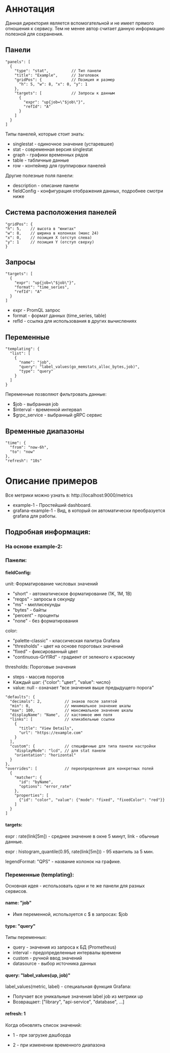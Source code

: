# Аннотация
Данная директория является вспомогательной и не имеет прямого отношения к сервису.
Тем не менее автор считает данную информацию полезной для сохранения.

## Панели
```
"panels": [
  {
    "type": "stat",          // Тип панели
    "title": "Example",      // Заголовок
    "gridPos": {             // Позиция и размер
      "h": 5, "w": 8, "x": 0, "y": 1
    },
    "targets": [             // Запросы к данным
      {
        "expr": "up{job=\"$job\"}",
        "refId": "A"
      }
    ]
  }
]
```
Типы панелей, которые стоит знать:
* singlestat - одиночное значение (устаревшее)
* stat - современная версия singlestat
* graph - графики временных рядов
* table - табличные данные
* row - контейнер для группировки панелей

Другие полезные поля панели:
* description - описание панели
* fieldConfig - конфигурация отображения данных, подробнее смотри ниже

## Система расположения панелей
```
"gridPos": {
"h": 5,    // высота в "юнитах"
"w": 8,    // ширина в колонках (макс 24)
"x": 0,    // позиция X (отступ слева)
"y": 1     // позиция Y (отступ сверху)
}
```

## Запросы
```
"targets": [
  {
    "expr": "up{job=\"$job\"}",
    "format": "time_series",
    "refId": "A"
  }
]
```
* expr - PromQL запрос
* format - формат данных (time_series, table)
* refId - ссылка для использования в других вычислениях

## Переменные
```
"templating": {
  "list": [
    {
      "name": "job",
      "query": "label_values(go_memstats_alloc_bytes,job)",
      "type": "query"
    }
  ]
}
```
Переменные позволяют фильтровать данные:
* $job - выбранная job
* $interval - временной интервал
* $grpc_service - выбранный gRPC сервис

## Временные диапазоны
```
"time": {
  "from": "now-6h",
  "to": "now"
},
"refresh": "10s"
```

# Описание примеров

Все метрики можно узнать в: http://localhost:9000/metrics

* example-1 - Простейший dashboard.
* grafana-example-1 - Вид, в который он автоматически преобразуется grafana для работы.


## Подробная информация:

### На основе example-2:

### Панели:

#### fieldConfig:
unit: Форматирование числовых значений
* "short" - автоматическое форматирование (1K, 1M, 1B)
* "reqps" - запросы в секунду
* "ms" - миллисекунды
* "bytes" - байты
* "percent" - проценты
* "none" - без форматирования

color:
* "palette-classic" - классическая палитра Grafana
* "thresholds" - цвет на основе пороговых значений
* "fixed" - фиксированный цвет
* "continuous-GrYlRd" - градиент от зеленого к красному

thresholds: Пороговые значения
* steps - массив порогов
* Каждый шаг: {"color": "цвет", "value": число}
* value: null - означает "все значения выше предыдущего порога"
```
"defaults": {
  "decimals": 2,          // знаков после запятой
  "min": 0,               // минимальное значение шкалы
  "max": 100,             // максимальное значение шкалы
  "displayName": "Name",  // кастомное имя поля
  "links": [              // кликабельные ссылки
    {
      "title": "View Details",
      "url": "https://example.com"
    }
  ],
  "custom": {             // специфичные для типа панели настройки
    "displayMode": "lcd", // для stat панели
    "orientation": "horizontal"
  }
},
"overrides": [            // переопределения для конкретных полей
  {
    "matcher": {
      "id": "byName",
      "options": "error_rate"
    },
    "properties": [
      {"id": "color", "value": {"mode": "fixed", "fixedColor": "red"}}
    ]
  }
]
```

#### targets:
expr : rate(link\[5m]) - среднее значение в окне 5 минут, link - обычные данные.

expr : histogram_quantile(0.95, rate(link\[5m])) - 95 квантиль за 5 мин.

legendFormat: "QPS" - название колонок на графике.

### Переменные (templating):

Основная идея - использовать одни и те же панели для разных сервисов.

#### name: "job"
- Имя переменной, используется с \$ в запросах: \$job

#### type: "query"
Типы переменных:

* query - значения из запроса к БД (Prometheus)
* interval - предопределенные интервалы времени
* custom - ручной ввод значений
* datasource - выбор источника данных

#### query: "label_values(up, job)"
label_values(metric, label) - специальная функция Grafana:

* Получает все уникальные значения label job из метрики up
* Возвращает: \["library", "api-service", "database", ...]

#### refresh: 1
Когда обновлять список значений:

* 1 - при загрузке дашборда

* 2 - при изменении временного диапазона
